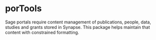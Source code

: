 # porTools

Sage portals require content management of publications, people, data, studies and grants stored in Synapse. This package helps maintain that content with constrained formatting.
